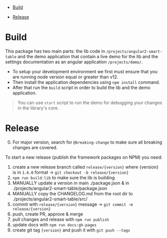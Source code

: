 - [Build](#build)

- [Release](#release)

# Build
This package has two main parts: the lib code in `/projects/angular2-smart-table` and the demo application that contain a live demo for the lib and the settings documentation as an angular application `/projects/demo/`.

* To setup your development environment we first must ensure that you are running node version equal or greater than v12.
* Then install the application dependencies using `npm install` command.
* After that run the `build` script in order to build the lib and the demo application.

> You can use `start` script to run the demo for debugging your changes in the library's core.


# Release

0. For major version, search for `@breaking-change` to make sure all breaking changes are covered.

To start a new release (publish the framework packages on NPM) you need:

1. create a new release branch called `release/{version}` where {version} is in `1.6.0` format ->  ``` git checkout -b release/{version} ```
2. `npm run build:lib` to make sure the lib is building
3. MANUALLY update a version in main ./package.json & in ./projects/angular2-smart-table/package.json
4. MANUALLY copy the CHANGELOG.md from the root dir to ./projects/angular2-smart-table/src/
5. commit with `release/{version}` message ->  ``` git commit -m release/{version} ```
6. push, create PR, approve & merge
7. pull changes and release with `npm run publish`
8. update docs with `npm run docs:gh-pages`
9. create git tag `{version}` and push it with `git push --tags`
